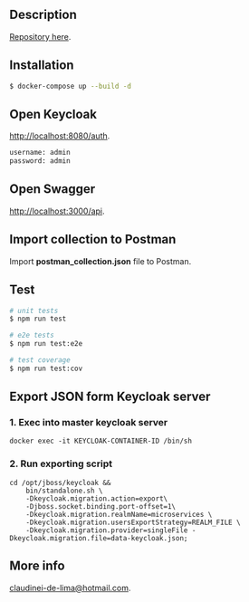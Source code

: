 ## Description

[Repository here](https://github.com/DesenvTech/microServices.git).

## Installation

```bash
$ docker-compose up --build -d
```

## Open Keycloak

[http://localhost:8080/auth](http://localhost:8080/auth).
```bash
username: admin
password: admin
```

## Open Swagger

[http://localhost:3000/api](http://localhost:3000/api).

## Import collection to Postman

Import **postman_collection.json** file to Postman.

## Test

```bash
# unit tests
$ npm run test

# e2e tests
$ npm run test:e2e

# test coverage
$ npm run test:cov
```


## Export JSON form Keycloak server
### 1. Exec into master keycloak server
```
docker exec -it KEYCLOAK-CONTAINER-ID /bin/sh
```

### 2. Run exporting script

```
cd /opt/jboss/keycloak &&
    bin/standalone.sh \
    -Dkeycloak.migration.action=export\
    -Djboss.socket.binding.port-offset=1\
    -Dkeycloak.migration.realmName=microservices \
    -Dkeycloak.migration.usersExportStrategy=REALM_FILE \
    -Dkeycloak.migration.provider=singleFile -Dkeycloak.migration.file=data-keycloak.json;
```

## More info

[claudinei-de-lima@hotmail.com](claudinei-de-lima@hotmail.com).